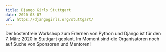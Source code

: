 ```yaml
---
title: Django Girls Stuttgart
date: 2020-03-07
url: https://djangogirls.org/stuttgart/
---
```


Der kostenfreie Workshop zum Erlernen von Python und Django ist für den 7. März 2020 in Stuttgart geplant. Im Moment sind die Organisatoren noch auf Suche von Sponsoren und Mentoren!
